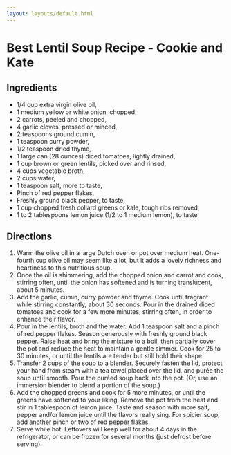 ```yaml
---
layout: layouts/default.html
---
```


# Best Lentil Soup Recipe - Cookie and Kate

## Ingredients

- 1/4 cup extra virgin olive oil,
- 1 medium yellow or white onion, chopped,
- 2 carrots, peeled and chopped,
- 4 garlic cloves, pressed or minced,
- 2 teaspoons ground cumin,
- 1 teaspoon curry powder,
- 1/2 teaspoon dried thyme,
- 1 large can (28 ounces) diced tomatoes, lightly drained,
- 1 cup brown or green lentils, picked over and rinsed,
- 4 cups vegetable broth,
- 2 cups water,
- 1 teaspoon salt, more to taste,
- Pinch of red pepper flakes,
- Freshly ground black pepper, to taste,
- 1 cup chopped fresh collard greens or kale, tough ribs removed,
- 1 to 2 tablespoons lemon juice (1/2 to 1 medium lemon), to taste

## Directions

1. Warm the olive oil in a large Dutch oven or pot over medium heat. One-fourth cup olive oil may seem like a lot, but it adds a lovely richness and heartiness to this nutritious soup.
1. Once the oil is shimmering, add the chopped onion and carrot and cook, stirring often, until the onion has softened and is turning translucent, about 5 minutes.
1. Add the garlic, cumin, curry powder and thyme. Cook until fragrant while stirring constantly, about 30 seconds. Pour in the drained diced tomatoes and cook for a few more minutes, stirring often, in order to enhance their flavor.
1. Pour in the lentils, broth and the water. Add 1 teaspoon salt and a pinch of red pepper flakes. Season generously with freshly ground black pepper. Raise heat and bring the mixture to a boil, then partially cover the pot and reduce the heat to maintain a gentle simmer. Cook for 25 to 30 minutes, or until the lentils are tender but still hold their shape.
1. Transfer 2 cups of the soup to a blender. Securely fasten the lid, protect your hand from steam with a tea towel placed over the lid, and purée the soup until smooth. Pour the puréed soup back into the pot. (Or, use an immersion blender to blend a portion of the soup.)
1. Add the chopped greens and cook for 5 more minutes, or until the greens have softened to your liking. Remove the pot from the heat and stir in 1 tablespoon of lemon juice. Taste and season with more salt, pepper and/or lemon juice until the flavors really sing. For spicier soup, add another pinch or two of red pepper flakes.
1. Serve while hot. Leftovers will keep well for about 4 days in the refrigerator, or can be frozen for several months (just defrost before serving).
